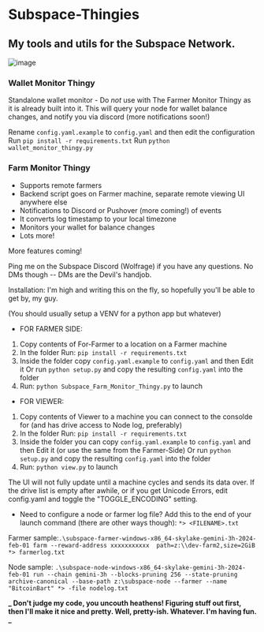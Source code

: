 # Subspace-Thingies

## My tools and utils for the Subspace Network.

![image](https://github.com/wolfrage76/Subspace-Thingies/assets/75458290/f28be059-602f-4706-9a77-c9adc65c7284)

### Wallet Monitor Thingy ###
Standalone wallet monitor - Do *not* use with The Farmer Monitor Thingy as it is already built into it.
This will query your node for wallet balance changes, and notify you via discord (more notifications soon!)

Rename `config.yaml.example` to `config.yaml` and then edit the configuration
Run `pip install -r requirements.txt`
Run `python wallet_monitor_thingy.py`


### Farm Monitor Thingy

- Supports remote farmers
- Backend script goes on Farmer machine, separate remote viewing UI anywhere else
- Notifications to Discord or Pushover (more coming!) of events
- It converts log timestamp to your local timezone
- Monitors your wallet for balance changes
- Lots more!

More features coming!

Ping me on the Subspace Discord (Wolfrage) if you have any questions. No DMs though -- DMs are the Devil's handjob.

Installation:
I'm high and writing this on the fly, so hopefully you'll be able to get by, my guy.

(You should usually setup a VENV for a python app but whatever)

* FOR FARMER SIDE:
1. Copy contents of For-Farmer to a location on a Farmer machine
2. In the folder Run: `pip install -r requirements.txt`
3. Inside the folder copy `config.yaml.example` to `config.yaml` and then Edit it
   Or run `python setup.py` and copy the resulting `config.yaml` into the folder
4. Run: `python Subspace_Farm_Monitor_Thingy.py` to launch


* FOR VIEWER:
1. Copy contents of Viewer to a machine you can connect to the consolde for (and has drive access to Node log, preferably)
2. In the folder Run: `pip install -r requirements.txt`
3. Inside the folder you can copy `config.yaml.example` to `config.yaml` and then Edit it (or use the same from the Farmer-Side)
   Or run `python setup.py` and copy the resulting `config.yaml` into the folder
4. Run: `python view.py` to launch

The UI will not fully update until a machine cycles and sends its data over.  If the drive list is empty after awhile, or if you get Unicode Errors, edit config.yaml and toggle the "TOGGLE_ENCODING" setting.


* Need to configure a node or farmer log file? Add this to the end of your launch command (there are other ways though): `*> <FILENAME>.txt`

Farmer sample:`.\subspace-farmer-windows-x86_64-skylake-gemini-3h-2024-feb-01 farm --reward-address xxxxxxxxxxx  path=z:\\dev-farm2,size=2GiB *> farmerlog.txt`

Node sample: ` .\subspace-node-windows-x86_64-skylake-gemini-3h-2024-feb-01 run --chain gemini-3h --blocks-pruning 256 --state-pruning archive-canonical --base-path z:\subspace-node --farmer --name "BitcoinBart" *> -file nodelog.txt	`

**_ Don't judge my code, you uncouth heathens! Figuring stuff out first, then I'll make it nice and pretty. Well, pretty-ish. Whatever. I'm having fun. _**
